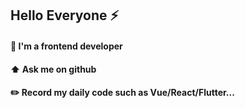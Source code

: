 ## Hello Everyone :zap:

#### :green_heart: I'm a frontend developer
#### :arrow_up: Ask me on github
#### :pencil2: Record my daily code such as Vue/React/Flutter...
